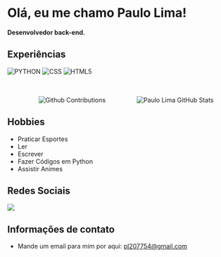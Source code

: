 # Olá, eu me chamo Paulo Lima!
**Desenvolvedor back-end.**

## Experiências
![PYTHON](https://img.shields.io/badge/-PYTHON-000?style=flat&logo=PYTHON&logoColor=9644F4)
![CSS](https://img.shields.io/badge/-CSS-000?style=flat&logo=CSS3&logoColor=9644F4)
![HTML5](https://img.shields.io/badge/-HTML-000?style=flat&logo=HTML5&logoColor=9644F4)

<br>
<br> 

<div align="left" style="display:flex; justify-content: space-evenly;">
    <a href="https://github.com/PauloLimaj/"></a>
    <img alt="Github Contributions" src="https://github-readme-streak-stats.herokuapp.com/?user=PauloLimaj&theme=midnight-purple&hide_border=true&locale=pt-br" title="Github Contributions"/>
    <br>
    <img alt="Paulo Lima GitHub Stats" src="https://github-readme-stats.vercel.app/api?username=PauloLimaj&theme=midnight-purple&show_icons=true&hide_border=true&locale=pt-br&rank_icon=github" title="Paulo Lima Status Github"/>
</div>


## Hobbies
  - Praticar Esportes
  - Ler
  - Escrever
  - Fazer Códigos em Python
  - Assistir Animes

## Redes Sociais
<div style="display:inline_block">
    <a href="http://www.instagram.com/plazomofc/" target=""_blank><img src="https://img.shields.io/badge/-Instagram-%23E4405F?style=for-the-badge&logo=instagram&logoColor=white" target=" _blank"></a>
</div>

## Informações de contato
 - Mande um email para mim por aqui: pl207754@gmail.com
 <br>

